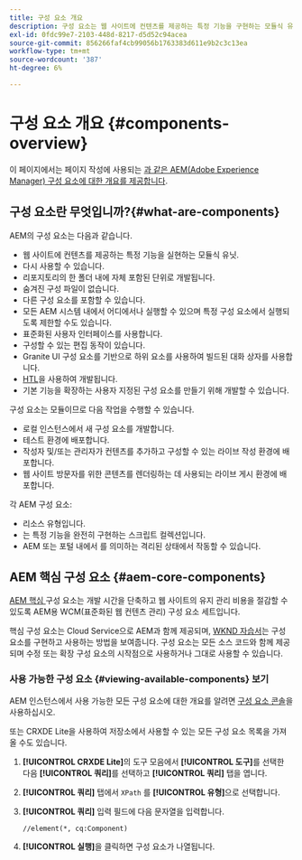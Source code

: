 ```yaml
---
title: 구성 요소 개요
description: 구성 요소는 웹 사이트에 컨텐츠를 제공하는 특정 기능을 구현하는 모듈식 유닛입니다
exl-id: 0fdc99e7-2103-448d-8217-d5d52c94acea
source-git-commit: 856266faf4cb99056b1763383d611e9b2c3c13ea
workflow-type: tm+mt
source-wordcount: '387'
ht-degree: 6%

---
```


# 구성 요소 개요 {#components-overview}

이 페이지에서는 페이지 작성에 사용되는 [과 같은 AEM(Adobe Experience Manager) 구성 요소에 대한 개요를 제공합니다](/help/sites-cloud/authoring/fundamentals/components.md).

## 구성 요소란 무엇입니까?{#what-are-components}

AEM의 구성 요소는 다음과 같습니다.

* 웹 사이트에 컨텐츠를 제공하는 특정 기능을 실현하는 모듈식 유닛.
* 다시 사용할 수 있습니다.
* 리포지토리의 한 폴더 내에 자체 포함된 단위로 개발됩니다.
* 숨겨진 구성 파일이 없습니다.
* 다른 구성 요소를 포함할 수 있습니다.
* 모든 AEM 시스템 내에서 어디에서나 실행할 수 있으며 특정 구성 요소에서 실행되도록 제한할 수도 있습니다.
* 표준화된 사용자 인터페이스를 사용합니다.
* 구성할 수 있는 편집 동작이 있습니다.
* Granite UI 구성 요소를 기반으로 하위 요소를 사용하여 빌드된 대화 상자를 사용합니다.
* [HTL](https://experienceleague.adobe.com/docs/experience-manager-htl/using/overview.html?lang=ko-KR)을 사용하여 개발됩니다.
* 기본 기능을 확장하는 사용자 지정된 구성 요소를 만들기 위해 개발할 수 있습니다.

구성 요소는 모듈이므로 다음 작업을 수행할 수 있습니다.

* 로컬 인스턴스에서 새 구성 요소를 개발합니다.
* 테스트 환경에 배포합니다.
* 작성자 및/또는 관리자가 컨텐츠를 추가하고 구성할 수 있는 라이브 작성 환경에 배포합니다.
* 웹 사이트 방문자를 위한 콘텐츠를 렌더링하는 데 사용되는 라이브 게시 환경에 배포합니다.

각 AEM 구성 요소:

* 리소스 유형입니다.
* 는 특정 기능을 완전히 구현하는 스크립트 컬렉션입니다.
* AEM 또는 포털 내에서 를 의미하는 격리된 상태에서 작동할 수 있습니다.

## AEM 핵심 구성 요소 {#aem-core-components}

[AEM 핵심 ](https://experienceleague.adobe.com/docs/experience-manager-core-components/using/introduction.html?lang=ko-KR) 구성 요소는 개발 시간을 단축하고 웹 사이트의 유지 관리 비용을 절감할 수 있도록 AEM용 WCM(표준화된 웹 컨텐츠 관리) 구성 요소 세트입니다.

핵심 구성 요소는 Cloud Service으로 AEM과 함께 제공되며, [WKND 자습서](/help/implementing/developing/introduction/develop-wknd-tutorial.md)는 구성 요소를 구현하고 사용하는 방법을 보여줍니다. 구성 요소는 모든 소스 코드와 함께 제공되며 수정 또는 확장 구성 요소의 시작점으로 사용하거나 그대로 사용할 수 있습니다.

### 사용 가능한 구성 요소 {#viewing-available-components} 보기

AEM 인스턴스에서 사용 가능한 모든 구성 요소에 대한 개요를 알려면 [구성 요소 콘솔](/help/sites-cloud/authoring/features/components-console.md)을 사용하십시오.

또는 CRXDE Lite을 사용하여 저장소에서 사용할 수 있는 모든 구성 요소 목록을 가져올 수도 있습니다.

1. **[!UICONTROL CRXDE Lite]**&#x200B;의 도구 모음에서 **[!UICONTROL 도구]**&#x200B;를 선택한 다음 **[!UICONTROL 쿼리]**&#x200B;를 선택하고 **[!UICONTROL 쿼리]** 탭을 엽니다.

1. **[!UICONTROL 쿼리]** 탭에서 `XPath` 를 **[!UICONTROL 유형]**&#x200B;으로 선택합니다.

1. **[!UICONTROL 쿼리]** 입력 필드에 다음 문자열을 입력합니다.

   `//element(*, cq:Component)`

1. **[!UICONTROL 실행]**&#x200B;을 클릭하면 구성 요소가 나열됩니다.
